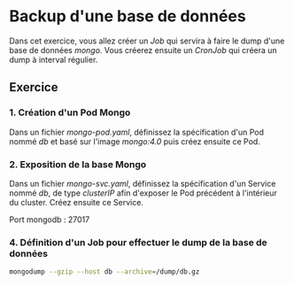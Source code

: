 # Backup d'une base de données

Dans cet exercice, vous allez créer un *Job* qui servira à faire le dump d'une base de données *mongo*. Vous créerez ensuite un *CronJob* qui créera un dump à interval régulier.

## Exercice

### 1. Création d'un Pod Mongo

Dans un fichier *mongo-pod.yaml*, définissez la spécification d'un Pod nommé *db* et basé sur l'image *mongo:4.0* puis créez ensuite ce Pod.



### 2. Exposition de la base Mongo

Dans un fichier *mongo-svc.yaml*, définissez la spécification d'un Service nommé *db*, de type *clusterIP* afin d'exposer le Pod précédent à l'intérieur du cluster. Créez ensuite ce Service.

Port mongodb : 27017

### 4. Définition d'un Job pour effectuer le dump de la base de données

```bash
mongodump --gzip --host db --archive=/dump/db.gz
```